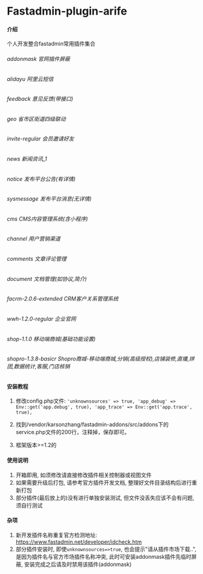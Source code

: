 # Fastadmin-plugin-arife

#### 介绍

个人开发整合fastadmin常用插件集合

###### addonmask  官网插件屏蔽

###### alidayu  阿里云短信

###### feedback 意见反馈(带接口)

###### geo 省市区街道四级联动

###### invite-regular 会员邀请好友

###### news 新闻资讯_1

###### notice 发布平台公告(有详情)

###### sysmessage 发布平台消息(无详情)

###### cms CMS内容管理系统(含小程序)

###### channel 用户营销渠道

###### comments 文章评论管理

###### document 文档管理(如协议,简介)

###### facrm-2.0.6-extended CRM客户关系管理系统

###### wwh-1.2.0-regular 企业官网

###### shop-1.1.0 移动端商城(基础功能设置)

###### shopro-1.3.8-basicr Shopro商城-移动端商城,分销(高级授权),店铺装修,直播,拼团,数据统计,客服,门店核销

#### 安装教程

1. 修改config.php文件:
   `'unknownsources' => true,
   'app_debug' => Env::get('app.debug', true),
   'app_trace' => Env::get('app.trace', true),`

2. 找到/vendor/karsonzhang/fastadmin-addons/src/addons下的service.php文件的200行，注释掉，保存即可。

3. 框架版本>=1.2的

#### 使用说明

1. 开箱即用, 如须修改请直接修改插件相关控制器或视图文件
2. 如果需要升级后打包, 请参考官方插件开发文档, 整理好文件目录结构后进行重新打包
3. 部分插件(最后放上的)没有进行单独安装测试, 但文件没丢失应该不会有问题, 须自行测试

#### 杂项

1. 新开发插件名称重复官方检测地址: https://www.fastadmin.net/developer/idcheck.htm
2. 部分插件安装时, 即使`unknownsources=>true`, 也会提示"请从插件市场下载..", 是因为插件名与官方市场插件名称冲突,
   此时可安装addonmask插件先临时屏蔽, 安装完成之后请及时禁用该插件(addonmask)

